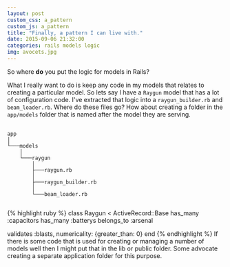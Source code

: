 ```yaml
---
layout: post
custom_css: a_pattern
custom_js: a_pattern
title: "Finally, a pattern I can live with."
date: 2015-09-06 21:32:00
categories: rails models logic
img: avocets.jpg
---
```

So where **do** you put the logic for models in Rails?

What I really want to do is keep any code in my models that relates to creating
a particular model. So lets say I have a `Raygun` model that has a lot 
of configuration code. I've extracted that logic into a
`raygun_builder.rb` and `beam_loader.rb`. Where do these files
go? How about creating a folder in the `app/models` folder that is
named after the model they are serving.  
<pre>
  <code class="language-bash" data-lang="bash">
app
│
└───models
    │
    └───raygun
        │
        ├───raygun.rb
        │
        ├───raygun_builder.rb
        │
        └───beam_loader.rb
  </code>
</pre>

{% highlight ruby %}
class Raygun < ActiveRecord::Base
  has_many :capacitors
  has_many :batterys
  belongs_to :arsenal
  
  validates :blasts, numericality: {greater_than: 0}
end
{% endhighlight %}
If there is some code that is used for creating or managing
a number of models well then I might put that in the lib or public folder. Some
advocate creating a separate application folder for this purpose.

